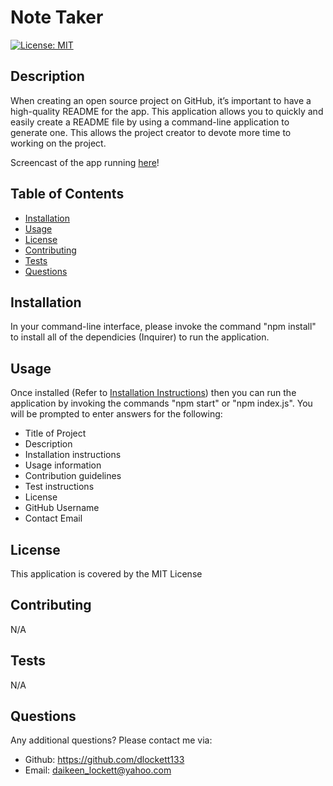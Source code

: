 # Note Taker

[![License: MIT](https://img.shields.io/badge/License-MIT-blue.svg)](https://opensource.org/licenses/MIT)

## Description

When creating an open source project on GitHub, it’s important to have a high-quality README for the app. This application allows you to quickly and easily create a README file by using a command-line application to generate one. This allows the project creator to devote more time to working on the project.

Screencast of the app running [here](https://drive.google.com/file/d/1R6R_MSFCLpf-mJhsyyghzPMZHq3vJigI/view)!

## Table of Contents

- [Installation](#installation)
- [Usage](#usage)
- [License](#license)
- [Contributing](#contributing)
- [Tests](#tests)
- [Questions](#questions)

## Installation

In your command-line interface, please invoke the command "npm install" to install all of the dependicies (Inquirer) to run the application.

## Usage

Once installed (Refer to [Installation Instructions](#installation)) then you can run the application by invoking the commands "npm start" or "npm index.js".
You will be prompted to enter answers for the following:

- Title of Project
- Description
- Installation instructions
- Usage information
- Contribution guidelines
- Test instructions
- License
- GitHub Username
- Contact Email

## License

This application is covered by the MIT License

## Contributing

N/A

## Tests

N/A

## Questions

Any additional questions? Please contact me via:

- Github: https://github.com/dlockett133
- Email: daikeen_lockett@yahoo.com
